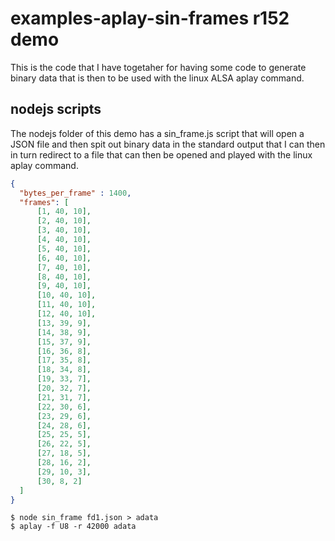 # examples-aplay-sin-frames r152 demo

This is the code that I have togetaher for having some code to generate binary data that is then to be used with the linux ALSA aplay command.

## nodejs scripts

The nodejs folder of this demo has a sin\_frame.js script that will open a JSON file and then spit out binary data in the standard output that I can then in turn redirect to a file that can then be opened and played with the linux aplay command.


```json
{
  "bytes_per_frame" : 1400,
  "frames": [
      [1, 40, 10],
      [2, 40, 10],
      [3, 40, 10],
      [4, 40, 10],
      [5, 40, 10],
      [6, 40, 10],
      [7, 40, 10],
      [8, 40, 10],
      [9, 40, 10],
      [10, 40, 10],
      [11, 40, 10],
      [12, 40, 10],
      [13, 39, 9],
      [14, 38, 9],
      [15, 37, 9],
      [16, 36, 8],
      [17, 35, 8],
      [18, 34, 8],
      [19, 33, 7],
      [20, 32, 7],
      [21, 31, 7],
      [22, 30, 6],
      [23, 29, 6],
      [24, 28, 6],
      [25, 25, 5],
      [26, 22, 5],
      [27, 18, 5],
      [28, 16, 2],
      [29, 10, 3],
      [30, 8, 2]
  ]
}
```

```
$ node sin_frame fd1.json > adata
$ aplay -f U8 -r 42000 adata
```
